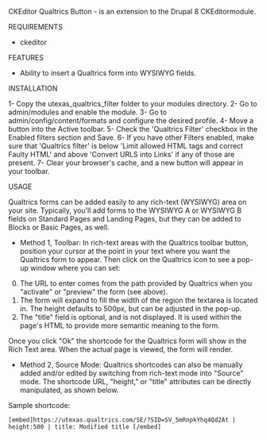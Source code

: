 CKEditor Qualtrics Button -  is an extension to the Drupal 8 CKEditormodule.


REQUIREMENTS

- ckeditor


FEATURES

- Ability to insert a Qualtrics form into WYSIWYG fields.


INSTALLATION

1- Copy the utexas_qualtrics_filter folder to your modules directory.
2- Go to admin/modules and enable the module.
3- Go to admin/config/content/formats and configure the desired profile.
4- Move a button into the Active toolbar.
5- Check the 'Qualtrics Filter' checkbox in the Enabled filters section and Save.
6- If you have other Filters enabled, make sure that 'Qualtrics filter' is below
  'Limit allowed HTML tags and correct Faulty HTML' and above 'Convert URLS into Links'
  if any of those are present.
7- Clear your browser's cache, and a new button will appear in your toolbar.

USAGE

Qualtrics forms can be added easily to any rich-text (WYSIWYG) area on your site. Typically, you'll add forms to the WYSIWYG A or WYSIWYG B fields on Standard Pages and Landing Pages, but they can be added to Blocks or Basic Pages, as well.

- Method 1, Toolbar: In rich-text areas with the Qualtrics toolbar button, position your cursor at the point in your text where you want the Qualtrics form to appear. Then click on the Qualtrics icon to see a pop-up window where you can set:

0. The URL to enter comes from the path provided by Qualtrics when you "activate" or "preview" the form (see above).
0. The form will expand to fill the width of the region the textarea is located in. The height defaults to 500px, but can be adjusted in the pop-up.
0. The "title" field is optional, and is not displayed. It is used within the page's HTML to provide more semantic meaning to the form.

Once you click "Ok" the shortcode for the Qualtrics form will show in the Rich Text area. When the actual page is viewed, the form will render.

- Method 2, Source Mode: Qualtrics shortcodes can also be manually added and/or edited by switching from rich-text mode into "Source" mode. The shortcode URL, "height," or "title" attributes can be directly manipulated, as shown below.

Sample shortcode:

`[embed]https://utexas.qualtrics.com/SE/?SID=SV_5mRnpkYhq4Qd2At | height:500 | title: Modified title [/embed]`




